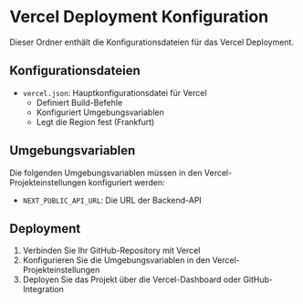 # Vercel Deployment Konfiguration

Dieser Ordner enthält die Konfigurationsdateien für das Vercel Deployment.

## Konfigurationsdateien

- `vercel.json`: Hauptkonfigurationsdatei für Vercel
  - Definiert Build-Befehle
  - Konfiguriert Umgebungsvariablen
  - Legt die Region fest (Frankfurt)

## Umgebungsvariablen

Die folgenden Umgebungsvariablen müssen in den Vercel-Projekteinstellungen konfiguriert werden:

- `NEXT_PUBLIC_API_URL`: Die URL der Backend-API

## Deployment

1. Verbinden Sie Ihr GitHub-Repository mit Vercel
2. Konfigurieren Sie die Umgebungsvariablen in den Vercel-Projekteinstellungen
3. Deployen Sie das Projekt über die Vercel-Dashboard oder GitHub-Integration 
